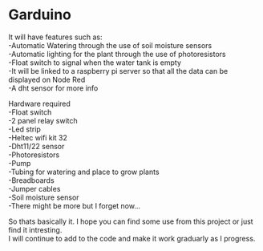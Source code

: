 # Garduino

It will have features such as:  
  -Automatic Watering through the use of soil moisture sensors  
  -Automatic lighting for the plant through the use of photoresistors  
  -Float switch to signal when the water tank is empty  
  -It will be linked to a raspberry pi server so that all the data can be displayed on Node Red  
  -A dht sensor for more info
  
Hardware required  
  -Float switch  
  -2 panel relay switch  
  -Led strip  
  -Heltec wifi kit 32  
  -Dht11/22 sensor  
  -Photoresistors  
  -Pump  
  -Tubing for watering and place to grow plants  
  -Breadboards  
  -Jumper cables  
  -Soil moisture sensor   
  -There might be more but I forget now...  
  
So thats basically it. I hope you can find some use from this project or just find it intresting.  
I will continue to add to the code and make it work graduarly as I progress.  
